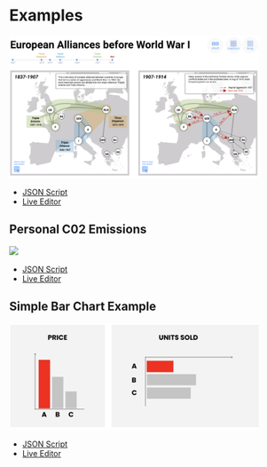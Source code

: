 # Examples

<img src="comics/alliances/alliances.png" width="450px"/>

* [JSON Script](https://raw.githubusercontent.com/interactivedatacomics/interactivedatacomics.github.io/main/comics/alliances/alliances-1.json)
* [Live Editor](https://hugoromat.github.io/interactiveComics/library/dist/alliances.html)


## Personal C02 Emissions
<img src="figures/CO2nailfigure" width="450px"/>

* [JSON Script](https://raw.githubusercontent.com/HugoRomat/interactiveComics/master/library/dist/images/CO2Footprint/CO2.json)
* [Live Editor](https://raw.githubusercontent.com/HugoRomat/interactiveComics/master/library/dist/index.html)


## Simple Bar Chart Example
<img src="getstarted/getstarted.png" width="450px"/>

* [JSON Script](https://raw.githubusercontent.com/interactivedatacomics/interactivedatacomics.github.io/main/getstarted/tutorial.json)
* [Live Editor](https://raw.githubusercontent.com/HugoRomat/interactiveComics/master/library/dist/getStarted.html)
